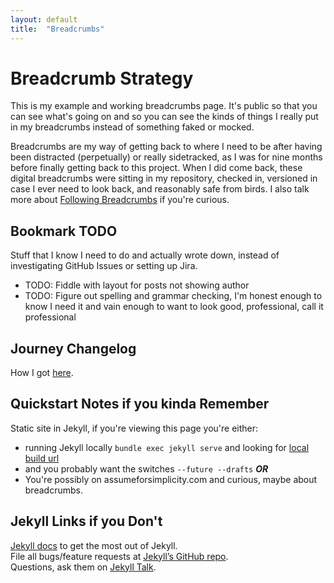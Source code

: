 ```yaml
---
layout: default
title:  "Breadcrumbs"
---
```


# Breadcrumb Strategy
This is my example and working breadcrumbs page. It's public so that you can see what's going on and so you can see the kinds of things I really put in my breadcrumbs instead of something faked or mocked.

Breadcrumbs are my way of getting back to where I need to be after having been distracted (perpetually) or really sidetracked, as I was for nine months before finally getting back to this project. When I did come back, these digital breadcrumbs were sitting in my repository, checked in, versioned in case I ever need to look back, and reasonably safe from birds. I also talk more about [Following Breadcrumbs](following-breadcrumbs) if you're curious.

## Bookmark TODO
Stuff that I know I need to do and actually wrote down, instead of investigating GitHub Issues or setting up Jira.
* TODO: Fiddle with layout for posts not showing author
* TODO: Figure out spelling and grammar checking, I'm honest enough to know I need it and vain enough to want to look good, professional, call it professional

## Journey Changelog
How I got [here](/breadcrumbs/journey.html).

## Quickstart Notes if you kinda Remember
Static site in Jekyll, if you're viewing this page you're either:  
* running Jekyll locally ```bundle exec jekyll serve``` and looking for [local build url](http://127.0.0.1:4000)
* and you probably want the switches ```--future --drafts```
***OR***
* You're possibly on assumeforsimplicity.com and curious, maybe about breadcrumbs.

## Jekyll Links if you Don't
[Jekyll docs][jekyll-docs] to get the most out of Jekyll.  
File all bugs/feature requests at [Jekyll’s GitHub repo][jekyll-gh].  
Questions, ask them on [Jekyll Talk][jekyll-talk].  

[jekyll-docs]: https://jekyllrb.com/docs/home
[jekyll-gh]:   https://github.com/jekyll/jekyll
[jekyll-talk]: https://talk.jekyllrb.com/